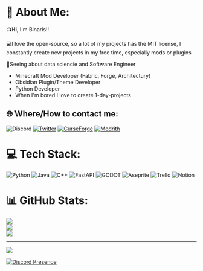 # 💫 About Me:
📺Hi, I'm Binaris!!

💻I love the open-source, so a lot of my projects has the MIT license, I constantly create new projects in my free time, especially mods or plugins

🧩Seeing about data sciencie and Software Engineer


* Minecraft Mod Developer (Fabric, Forge, Architectury)
* Obsidian Plugin/Theme Developer
* Python Developer
* When I'm bored I love to create 1-day-projects

  
## 🌐 Where/How to contact me:
![Discord](https://img.shields.io/badge/discord(nolink)-binaris-blue?style=for-the-badge&logo=discord&labelColor=2f2f2f&color=5865F2)
[![Twitter](https://img.shields.io/badge/twitter-BadBinary01-blue?style=for-the-badge&logo=twitter&labelColor=fefefa&color=01c1ed
)](https://twitter.com/BadBinary01)
[![CurseForge](https://img.shields.io/badge/curseforge-binaris__00-blue?style=for-the-badge&logo=curseforge&labelColor=151515&color=ca7200)](https://legacy.curseforge.com/members/binaris_00/projects)
[![Modrith](https://img.shields.io/badge/modrinth-Binaris00-blue?style=for-the-badge&logo=modrinth&labelColor=2f2f2f&color=57F287
)](https://modrinth.com/user/Binaris00)

# 💻 Tech Stack:
![Python](https://img.shields.io/badge/python-3670A0?style=for-the-badge&logo=python&logoColor=ffdd54) ![Java](https://img.shields.io/badge/java-%23ED8B00.svg?style=for-the-badge&logo=java&logoColor=white) ![C++](https://img.shields.io/badge/c++-%2300599C.svg?style=for-the-badge&logo=c%2B%2B&logoColor=white) ![FastAPI](https://img.shields.io/badge/FastAPI-005571?style=for-the-badge&logo=fastapi) ![GODOT](https://img.shields.io/badge/godot-3582bb.svg?style=for-the-badge&logo=godot-engine&logoColor=white) ![Aseprite](https://img.shields.io/badge/Aseprite-FFFFFF?style=for-the-badge&logo=Aseprite&logoColor=#7D929E) ![Trello](https://img.shields.io/badge/Trello-%23026AA7.svg?style=for-the-badge&logo=Trello&logoColor=white) ![Notion](https://img.shields.io/badge/Notion-%23000000.svg?style=for-the-badge&logo=notion&logoColor=white)
# 📊 GitHub Stats:
![](https://github-readme-stats.vercel.app/api?username=Binaris00&theme=tokyonight&hide_border=false&include_all_commits=false&count_private=false)<br/>
![](https://github-readme-streak-stats.herokuapp.com/?user=Binaris00&theme=tokyonight&hide_border=false)<br/>
![](https://github-readme-stats.vercel.app/api/top-langs/?username=Binaris00&theme=tokyonight&hide_border=false&include_all_commits=false&count_private=false&layout=compact)

---
[![](https://visitcount.itsvg.in/api?id=Binaris00&icon=2&color=0)](https://visitcount.itsvg.in)

[![Discord Presence](https://lanyard.cnrad.dev/api/594274616093179936)](https://discord.com/users/594274616093179936)
